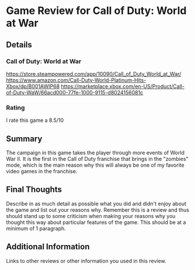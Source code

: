 # Game Review for Call of Duty: World at War

## Details

### Call of Duty: World at War

https://store.steampowered.com/app/10090/Call_of_Duty_World_at_War/
https://www.amazon.com/Call-Duty-World-Platinum-Hits-Xbox/dp/B001AWIP68
https://marketplace.xbox.com/en-US/Product/Call-of-Duty-WaW/66acd000-77fe-1000-9115-d8024156081c

### Rating
I rate this game a 8.5/10

## Summary

The campaign in this game takes the player through more events of World War II. It is the first in
the Call of Duty franchise that brings in the "zombies" mode, which is the main reason why this will
always be one of my favorite video games in the franchise.

## Final Thoughts

Describe in as much detail as possible what you did and didn't enjoy about the
game and list out your reasons why. Remember this is a review and thus should
stand up to some criticism when making your reasons why you thought this way
about particular features of the game. This should be at a minimum of 1
paragraph.

## Additional Information

Links to other reviews or other information you used in this review.
